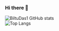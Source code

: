 ### Hi there 👋
![BiltuDas1 GitHub stats](https://github-readme-stats.vercel.app/api?username=biltudas1&show_icons=true&theme=tokyonight&hide_border=true&include_all_commits=true&count_private=true)  
![Top Langs](https://github-readme-stats.vercel.app/api/top-langs/?username=biltudas1&layout=compact&theme=tokyonight&hide_border=true)
<!--
**BiltuDas1/BiltuDas1** is a ✨ _special_ ✨ repository because its `README.md` (this file) appears on your GitHub profile.

Here are some ideas to get you started:

- 🔭 I’m currently working on ...
- 🌱 I’m currently learning ...
- 👯 I’m looking to collaborate on ...
- 🤔 I’m looking for help with ...
- 💬 Ask me about ...
- 📫 How to reach me: ...
- 😄 Pronouns: ...
- ⚡ Fun fact: ...
-->
